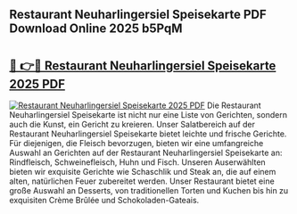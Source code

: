 ## Restaurant Neuharlingersiel Speisekarte PDF Download Online 2025 b5PqM

# <h2><a href="http://gc8er9h.nevu.top/?p=Restaurant+Neuharlingersiel+Speisekarte">🔗 👉🔴 Restaurant Neuharlingersiel Speisekarte 2025 PDF</a></h2>

[![Restaurant Neuharlingersiel Speisekarte 2025 PDF](https://i.imgur.com/dBaPXMq.png)](http://gc8er9h.nevu.top/?p=Restaurant+Neuharlingersiel+Speisekarte)
Die Restaurant Neuharlingersiel Speisekarte ist nicht nur eine Liste von Gerichten, sondern auch die Kunst, ein Gericht zu kreieren. Unser Salatbereich auf der Restaurant Neuharlingersiel Speisekarte bietet leichte und frische Gerichte. Für diejenigen, die Fleisch bevorzugen, bieten wir eine umfangreiche Auswahl an Gerichten auf der Restaurant Neuharlingersiel Speisekarte an: Rindfleisch, Schweinefleisch, Huhn und Fisch. Unseren Auserwählten bieten wir exquisite Gerichte wie Schaschlik und Steak an, die auf einem alten, natürlichen Feuer zubereitet werden. Unser Restaurant bietet eine große Auswahl an Desserts, von traditionellen Torten und Kuchen bis hin zu exquisiten Crème Brûlée und Schokoladen-Gateais.
